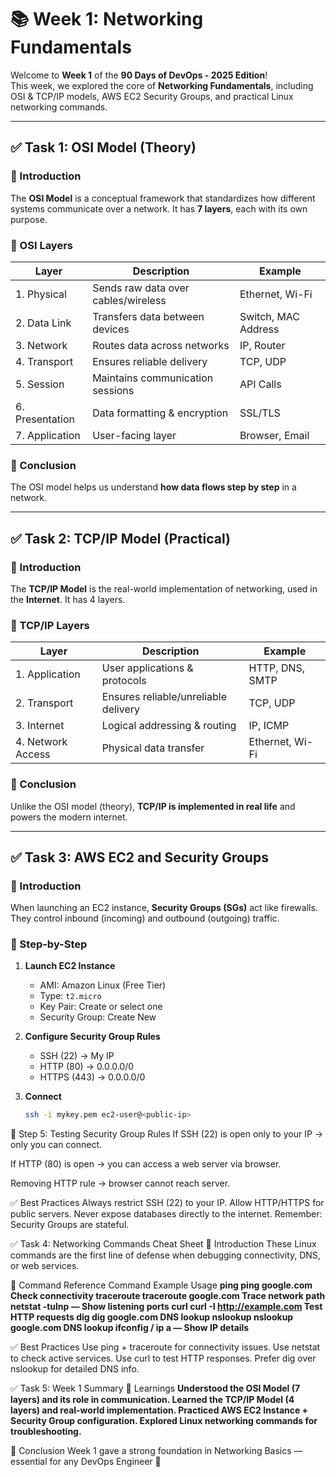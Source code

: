 # 📚 Week 1: Networking Fundamentals

Welcome to **Week 1** of the **90 Days of DevOps - 2025 Edition**!  
This week, we explored the core of **Networking Fundamentals**, including OSI & TCP/IP models, AWS EC2 Security Groups, and practical Linux networking commands.  

---

## ✅ Task 1: OSI Model (Theory)

### 📌 Introduction
The **OSI Model** is a conceptual framework that standardizes how different systems communicate over a network. It has **7 layers**, each with its own purpose.

### 🔹 OSI Layers

| Layer | Description | Example |
|-------|-------------|---------|
| 1. Physical     | Sends raw data over cables/wireless | Ethernet, Wi-Fi |
| 2. Data Link    | Transfers data between devices | Switch, MAC Address |
| 3. Network      | Routes data across networks | IP, Router |
| 4. Transport    | Ensures reliable delivery | TCP, UDP |
| 5. Session      | Maintains communication sessions | API Calls |
| 6. Presentation | Data formatting & encryption | SSL/TLS |
| 7. Application  | User-facing layer | Browser, Email |

### 🎯 Conclusion
The OSI model helps us understand **how data flows step by step** in a network.

---

## ✅ Task 2: TCP/IP Model (Practical)

### 📌 Introduction
The **TCP/IP Model** is the real-world implementation of networking, used in the **Internet**. It has 4 layers.

### 🔹 TCP/IP Layers

| Layer | Description | Example |
|-------|-------------|---------|
| 1. Application | User applications & protocols | HTTP, DNS, SMTP |
| 2. Transport   | Ensures reliable/unreliable delivery | TCP, UDP |
| 3. Internet    | Logical addressing & routing | IP, ICMP |
| 4. Network Access | Physical data transfer | Ethernet, Wi-Fi |

### 🎯 Conclusion
Unlike the OSI model (theory), **TCP/IP is implemented in real life** and powers the modern internet.

---

## ✅ Task 3: AWS EC2 and Security Groups

### 📌 Introduction
When launching an EC2 instance, **Security Groups (SGs)** act like firewalls. They control inbound (incoming) and outbound (outgoing) traffic.

### 🔹 Step-by-Step

1. **Launch EC2 Instance**
   - AMI: Amazon Linux (Free Tier)
   - Type: `t2.micro`
   - Key Pair: Create or select one
   - Security Group: Create New

2. **Configure Security Group Rules**
   - SSH (22) → My IP
   - HTTP (80) → 0.0.0.0/0
   - HTTPS (443) → 0.0.0.0/0

3. **Connect**
   ```bash
   ssh -i mykey.pem ec2-user@<public-ip>
🔹 Step 5: Testing Security Group Rules
If SSH (22) is open only to your IP → only you can connect.

If HTTP (80) is open → you can access a web server via browser.

Removing HTTP rule → browser cannot reach server.

✅ Best Practices
Always restrict SSH (22) to your IP.
Allow HTTP/HTTPS for public servers.
Never expose databases directly to the internet.
Remember: Security Groups are stateful.

✅ Task 4: Networking Commands Cheat Sheet
📌 Introduction
These Linux commands are the first line of defense when debugging connectivity, DNS, or web services.

🔹 Command Reference
Command	Example	Usage
**ping	ping google.com	Check connectivity
traceroute	traceroute google.com	Trace network path
netstat -tulnp	—	Show listening ports
curl	curl -I http://example.com	Test HTTP requests
dig	dig google.com	DNS lookup
nslookup	nslookup google.com	DNS lookup
ifconfig / ip a	—	Show IP details**

✅ Best Practices
Use ping + traceroute for connectivity issues.
Use netstat to check active services.
Use curl to test HTTP responses.
Prefer dig over nslookup for detailed DNS info.

✅ Task 5: Week 1 Summary
📌 Learnings
**Understood the OSI Model (7 layers) and its role in communication.
Learned the TCP/IP Model (4 layers) and real-world implementation.
Practiced AWS EC2 Instance + Security Group configuration.
Explored Linux networking commands for troubleshooting.**

🎯 Conclusion
Week 1 gave a strong foundation in Networking Basics — essential for any DevOps Engineer 🚀
